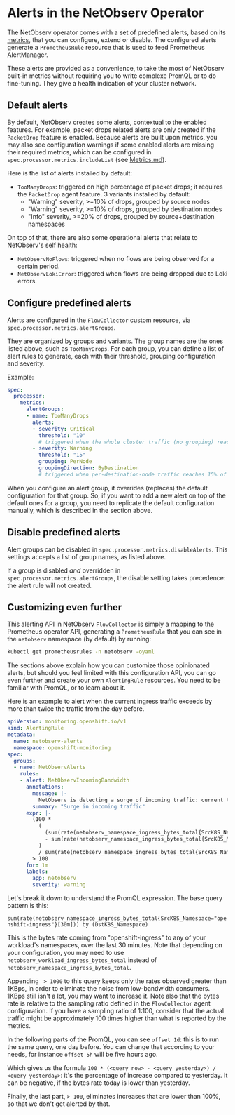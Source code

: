 # Alerts in the NetObserv Operator

The NetObserv operator comes with a set of predefined alerts, based on its [metrics](./Metrics.md), that you can configure, extend or disable.
The configured alerts generate a `PrometheusRule` resource that is used to feed Prometheus AlertManager.

These alerts are provided as a convenience, to take the most of NetObserv built-in metrics without requiring you to write complexe PromQL or to do fine-tuning. They give a health indication of your cluster network.

## Default alerts

By default, NetObserv creates some alerts, contextual to the enabled features. For example, packet drops related alerts are only created if the `PacketDrop` feature is enabled. Because alerts are built upon metrics, you may also see configuration warnings if some enabled alerts are missing their required metrics, which can be configured in `spec.processor.metrics.includeList` (see [Metrics.md](./Metrics.md)).

Here is the list of alerts installed by default:

- `TooManyDrops`: triggered on high percentage of packet drops; it requires the `PacketDrop` agent feature. 3 variants installed by default:
  - "Warning" severity, >=10% of drops, grouped by source nodes
  - "Warning" severity, >=10% of drops, grouped by destination nodes
  - "Info" severity, >=20% of drops, grouped by source+destination namespaces

On top of that, there are also some operational alerts that relate to NetObserv's self health:

- `NetObservNoFlows`: triggered when no flows are being observed for a certain period.
- `NetObservLokiError`: triggered when flows are being dropped due to Loki errors.

## Configure predefined alerts

Alerts are configured in the `FlowCollector` custom resource, via `spec.processor.metrics.alertGroups`.

They are organized by groups and variants. The group names are the ones listed above, such as `TooManyDrops`. For each group, you can define a list of alert rules to generate, each with their threshold, grouping configuration and severity.

Example:

```yaml
spec:
  processor:
    metrics:
      alertGroups:
      - name: TooManyDrops
        alerts:
        - severity: Critical
          threshold: "10"
          # triggered when the whole cluster traffic (no grouping) reaches 10% of drops
        - severity: Warning
          threshold: "15"
          grouping: PerNode
          groupingDirection: ByDestination
          # triggered when per-destination-node traffic reaches 15% of drops
```

When you configure an alert group, it overrides (replaces) the default configuration for that group. So, if you want to add a new alert on top of the default ones for a group, you need to replicate the default configuration manually, which is described in the section above.

## Disable predefined alerts

Alert groups can be disabled in `spec.processor.metrics.disableAlerts`. This settings accepts a list of group names, as listed above.

If a group is disabled _and_ overridden in `spec.processor.metrics.alertGroups`, the disable setting takes precedence: the alert rule will not created.

## Customizing even further

This alerting API in NetObserv `FlowCollector` is simply a mapping to the Prometheus operator API, generating a `PrometheusRule` that you can see in the `netobserv` namespace (by default) by running:

```bash
kubectl get prometheusrules -n netobserv -oyaml
```

The sections above explain how you can customize those opinionated alerts, but should you feel limited with this configuration API, you can go even further and create your own `AlertingRule` resources. You need to be familiar with PromQL, or to learn about it.

Here is an example to alert when the current ingress traffic exceeds by more than twice the traffic from the day before.

```yaml
apiVersion: monitoring.openshift.io/v1
kind: AlertingRule
metadata:
  name: netobserv-alerts
  namespace: openshift-monitoring
spec:
  groups:
  - name: NetObservAlerts
    rules:
    - alert: NetObservIncomingBandwidth
      annotations:
        message: |-
          NetObserv is detecting a surge of incoming traffic: current traffic to {{ $labels.DstK8S_Namespace }} has increased by more than 100% since yesterday.
        summary: "Surge in incoming traffic"
      expr: |-
        (100 *
          (
            (sum(rate(netobserv_namespace_ingress_bytes_total{SrcK8S_Namespace="openshift-ingress"}[30m])) by (DstK8S_Namespace) > 1000)
            - sum(rate(netobserv_namespace_ingress_bytes_total{SrcK8S_Namespace="openshift-ingress"}[30m] offset 1d)) by (DstK8S_Namespace)
          )
          / sum(rate(netobserv_namespace_ingress_bytes_total{SrcK8S_Namespace="openshift-ingress"}[30m] offset 1d)) by (DstK8S_Namespace))
        > 100
      for: 1m
      labels:
        app: netobserv
        severity: warning
```

Let's break it down to understand the PromQL expression. The base query pattern is this:

`sum(rate(netobserv_namespace_ingress_bytes_total{SrcK8S_Namespace="openshift-ingress"}[30m])) by (DstK8S_Namespace)`

This is the bytes rate coming from "openshift-ingress" to any of your workload's namespaces, over the last 30 minutes. Note that depending on your configuration, you may need to use `netobserv_workload_ingress_bytes_total` instead of `netobserv_namespace_ingress_bytes_total`.

Appending ` > 1000` to this query keeps only the rates observed greater than 1KBps, in order to eliminate the noise from low-bandwidth consumers. 1KBps still isn't a lot, you may want to increase it. Note also that the bytes rate is relative to the sampling ratio defined in the `FlowCollector` agent configuration. If you have a sampling ratio of 1:100, consider that the actual traffic might be approximately 100 times higher than what is reported by the metrics.

In the following parts of the PromQL, you can see `offset 1d`: this is to run the same query, one day before. You can change that according to your needs, for instance `offset 5h` will be five hours ago.

Which gives us the formula `100 * (<query now> - <query yesterday>) / <query yesterday>`: it's the percentage of increase compared to yesterday. It can be negative, if the bytes rate today is lower than yesterday.

Finally, the last part, `> 100`, eliminates increases that are lower than 100%, so that we don't get alerted by that.
